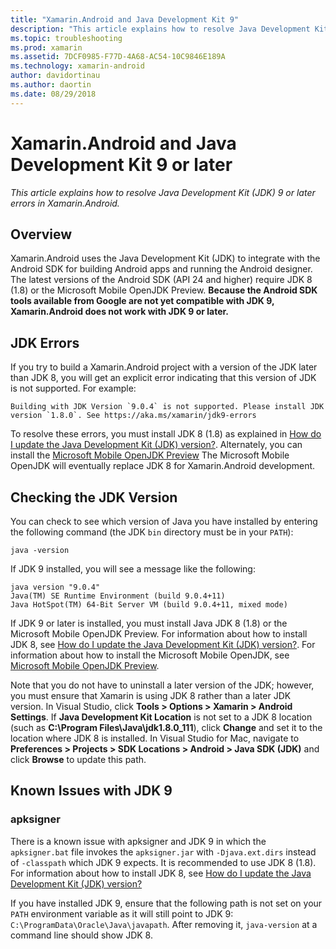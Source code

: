 ```yaml
---
title: "Xamarin.Android and Java Development Kit 9"
description: "This article explains how to resolve Java Development Kit (JDK) 9 or later errors in Xamarin.Android."
ms.topic: troubleshooting
ms.prod: xamarin
ms.assetid: 7DCF0985-F77D-4A68-AC54-10C9846E189A
ms.technology: xamarin-android
author: davidortinau
ms.author: daortin
ms.date: 08/29/2018
---
```


# Xamarin.Android and Java Development Kit 9 or later

_This article explains how to resolve Java Development Kit (JDK) 9 or
later errors in Xamarin.Android._

## Overview

Xamarin.Android uses the Java Development Kit (JDK) to integrate with
the Android SDK for building Android apps and running the Android
designer. The latest versions of the Android SDK (API 24 and higher)
require JDK 8 (1.8) or the Microsoft Mobile OpenJDK Preview. **Because
the Android SDK tools available from Google are not yet compatible with
JDK 9, Xamarin.Android does not work with JDK 9 or later.**

## JDK Errors

If you try to build a Xamarin.Android project with a version of the
JDK later than JDK 8, you will get an explicit error indicating that
this version of JDK is not supported. For example:

```shell
Building with JDK Version `9.0.4` is not supported. Please install JDK version `1.8.0`. See https://aka.ms/xamarin/jdk9-errors
```

To resolve these errors, you must install JDK 8 (1.8) as explained in
[How do I update the Java Development Kit (JDK) version?](~/android/troubleshooting/questions/update-jdk.md).
Alternately, you can install the 
[Microsoft Mobile OpenJDK Preview](~/android/get-started/installation/openjdk.md) 
The Microsoft Mobile OpenJDK will eventually replace JDK 8 for Xamarin.Android development.

## Checking the JDK Version

You can check to see which version of Java you have installed
by entering the following command (the JDK `bin` directory must
be in your `PATH`):

```shell
java -version
```

If JDK 9 installed, you will see a message like the following:

```shell
java version "9.0.4"
Java(TM) SE Runtime Environment (build 9.0.4+11)
Java HotSpot(TM) 64-Bit Server VM (build 9.0.4+11, mixed mode)
```

If JDK 9 or later is installed, you must install Java JDK 8 (1.8) or
the Microsoft Mobile OpenJDK Preview. For information about how to
install JDK 8, see
[How do I update the Java Development Kit (JDK) version?](~/android/troubleshooting/questions/update-jdk.md). 
For information about how to install the Microsoft Mobile OpenJDK, see
[Microsoft Mobile OpenJDK Preview](~/android/get-started/installation/openjdk.md).

Note that you do not have to uninstall a later version of the JDK;
however, you must ensure that Xamarin is using JDK 8 rather than a
later JDK version. In Visual Studio, click 
**Tools > Options > Xamarin > Android Settings**. 
If **Java Development Kit Location** is not set
to a JDK 8 location (such as **C:\\Program Files\\Java\\jdk1.8.0_111**), 
click **Change** and set it to the location where JDK 8 is installed. 
In Visual Studio for Mac, navigate
to **Preferences > Projects > SDK Locations > Android > Java SDK
(JDK)** and click **Browse** to update this path.

## Known Issues with JDK 9

### apksigner

There is a known issue with apksigner and JDK 9 in which the
`apksigner.bat` file invokes the `apksigner.jar` with `-Djava.ext.dirs`
instead of `-classpath` which JDK 9 expects. It is recommended to use
JDK 8 (1.8). For information about how to install JDK 8, see
[How do I update the Java Development Kit (JDK) version?](~/android/troubleshooting/questions/update-jdk.md)

If you have installed JDK 9, ensure that the following path is not set on
your `PATH` environment variable as it will still point to JDK 9:
`C:\ProgramData\Oracle\Java\javapath`. After removing it, `java-version` at a 
command line should show JDK 8.
